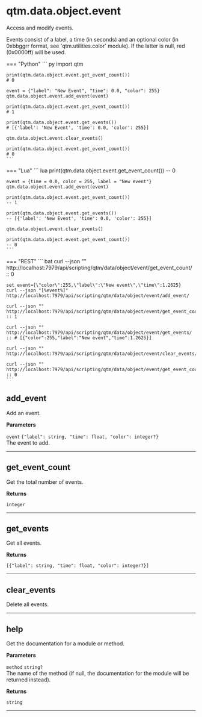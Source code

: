 # qtm.data.object.event

Access and modify events.

Events consist of a label, a time (in seconds) and an optional color (in 0xbbggrr format, see 'qtm.utilities.color' module). If the latter is null, red (0x0000ff) will be used.

=== "Python"
    ``` py
    import qtm
    
    print(qtm.data.object.event.get_event_count())
    # 0
    
    event = {"label": "New Event", "time": 0.0, "color": 255}
    qtm.data.object.event.add_event(event)
    
    print(qtm.data.object.event.get_event_count())
    # 1
    
    print(qtm.data.object.event.get_events())
    # [{'label': 'New Event', 'time': 0.0, 'color': 255}]
    
    qtm.data.object.event.clear_events()
    
    print(qtm.data.object.event.get_event_count())
    # 0
    ```
=== "Lua"
    ``` lua
    print(qtm.data.object.event.get_event_count())
    -- 0
    
    event = {time = 0.0, color = 255, label = "New event"}
    qtm.data.object.event.add_event(event)
    
    print(qtm.data.object.event.get_event_count())
    -- 1
    
    print(qtm.data.object.event.get_events())
    -- [{'label': 'New Event', 'time': 0.0, 'color': 255}]
    
    qtm.data.object.event.clear_events()
    
    print(qtm.data.object.event.get_event_count())
    -- 0
    ```
=== "REST"
    ``` bat
    curl --json "" http://localhost:7979/api/scripting/qtm/data/object/event/get_event_count/
    :: 0
    
    set event={\"color\":255,\"label\":\"New event\",\"time\":1.2625}
    curl --json "[%event%]" http://localhost:7979/api/scripting/qtm/data/object/event/add_event/
    
    curl --json "" http://localhost:7979/api/scripting/qtm/data/object/event/get_event_count/
    :: 1
    
    curl --json "" http://localhost:7979/api/scripting/qtm/data/object/event/get_events/
    :: # [{"color":255,"label":"New event","time":1.2625}]
    
    curl --json "" http://localhost:7979/api/scripting/qtm/data/object/event/clear_events/
    
    curl --json "" http://localhost:7979/api/scripting/qtm/data/object/event/get_event_count/
    :: 0
    ```
## add_event

Add an event.

**Parameters**

`event` `{"label": string, "time": float, "color": integer?}`<br/>
The event to add.



---

## get_event_count

Get the total number of events.

**Returns**

`integer` 

---

## get_events

Get all events.

**Returns**

`[{"label": string, "time": float, "color": integer?}]` 

---

## clear_events

Delete all events.


---

## help

Get the documentation for a module or method.

**Parameters**

`method` `string?`<br/>
The name of the method (if null, the documentation for the module will be returned instead).


**Returns**

`string` 

---

